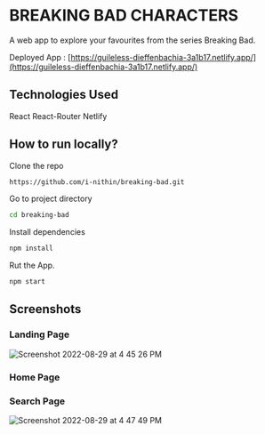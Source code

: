 

# BREAKING BAD CHARACTERS
A web app to explore your favourites from the series Breaking Bad.

Deployed App : [﻿https://guileless-dieffenbachia-3a1b17.netlify.app/](https://guileless-dieffenbachia-3a1b17.netlify.app/) 

## Technologies Used
React
React-Router
Netlify

## How to run locally?
Clone the repo

```bash
https://github.com/i-nithin/breaking-bad.git
```
Go to project directory

```bash
cd breaking-bad
```
Install dependencies

```bash
npm install
```
Rut the App.

```bash
npm start
```
## Screenshots
### Landing Page
![Screenshot 2022-08-29 at 4 45 26 PM](https://user-images.githubusercontent.com/97078688/187189190-7574206c-beb0-4a66-a900-48399d1ab5c1.png "")

### Home Page
### Search Page
![Screenshot 2022-08-29 at 4 47 49 PM](https://user-images.githubusercontent.com/97078688/187189708-d17e8acc-8055-48c9-9baa-b96a21832158.png "")




<!--- Eraser file: https://app.eraser.io/workspace/5ARDZWqA5pR9DpaHPM3E --->
